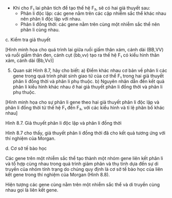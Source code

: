 - Khi cho F₁ lai phân tích để tạo thế hệ F₂, sẽ có hai giả thuyết sau:
  + Phân li độc lập: các gene nằm trên các cặp nhiễm sắc thể khác nhau nên phân li độc lập với nhau.
  + Phân li đồng thời: các gene nằm trên cùng một nhiễm sắc thể nên phân li cùng nhau.

c. Kiểm tra giả thuyết

[Hình minh họa cho quá trình lai giữa ruồi giấm thân xám, cánh dài (BB,VV) và ruồi giấm thân đen, cánh cụt (bb,vv) tạo ra thế hệ F₁ có kiểu hình thân xám, cánh dài (Bb,Vv)]

5. Quan sát Hình 8.7, hãy cho biết:
a) Điểm khác nhau cơ bản về phân li các gene trong quá trình phát sinh giao tử của cơ thể F₁ trong hai giả thuyết phân li đồng thời và phân li phụ thuộc.
b) Nguyên nhân dẫn đến kết quả phân li kiểu hình khác nhau ở hai giả thuyết phân li đồng thời và phân li phụ thuộc.

[Hình minh họa cho sự phân li gene theo hai giả thuyết phân li độc lập và phân li đồng thời từ thế hệ F₁ đến F₂, với các kiểu hình và tỉ lệ phân bố khác nhau]

Hình 8.7. Giả thuyết phân li độc lập và phân li đồng thời

Hình 8.7 cho thấy, giả thuyết phân li đồng thời đã cho kết quả tương ứng với thí nghiệm của Morgan.

d. Cơ sở tế bào học

Các gene trên một nhiễm sắc thể tạo thành một nhóm gene liên kết phân li và tổ hợp cùng nhau trong quá trình giảm phân và thụ tinh dựa đến sự di truyền của nhóm tính trạng do chúng quy định là cơ sở tế bào học của liên kết gene trong thí nghiệm của Morgan (Hình 8.8).

Hiện tượng các gene cùng nằm trên một nhiễm sắc thể và di truyền cùng nhau gọi là liên kết gene.